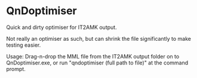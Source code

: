 # QnDoptimiser
Quick and dirty optimiser for IT2AMK output.

Not really an optimiser as such, but can shrink the file significantly to make testing easier.

Usage: Drag-n-drop the MML file from the IT2AMK output folder on to QnDoptimiser.exe, or run "qndoptimiser (full path to file)" at the command prompt.
